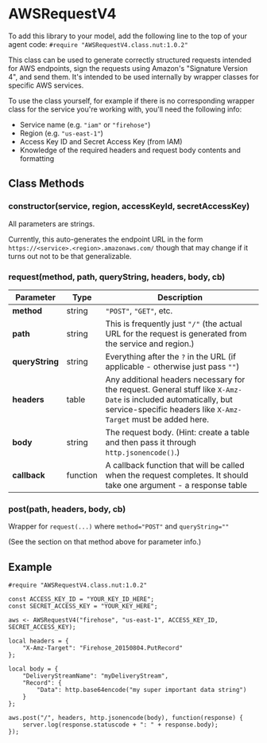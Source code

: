 # AWSRequestV4

To add this library to your model, add the following line to the top of your agent code: `#require "AWSRequestV4.class.nut:1.0.2"`

This class can be used to generate correctly structured requests intended for AWS endpoints,
sign the requests using Amazon's "Signature Version 4", and send them. It's intended to be used
internally by wrapper classes for specific AWS services.

To use the class yourself, for example if there is no corresponding wrapper class for the service
you're working with, you'll need the following info:

* Service name (e.g. `"iam"` or `"firehose"`)
* Region (e.g. `"us-east-1"`)
* Access Key ID and Secret Access Key (from IAM)
* Knowledge of the required headers and request body contents and formatting

## Class Methods

### constructor(service, region, accessKeyId, secretAccessKey)

All parameters are strings.

Currently, this auto-generates the endpoint URL in the form
`https://<service>.<region>.amazonaws.com/`
though that may change if it turns out not to be that generalizable.

### request(method, path, queryString, headers, body, cb)

Parameter       | Type     | Description
----------------|----------|-------------------------------
**method**      | string   | `"POST"`, `"GET"`, etc.
**path**        | string   | This is frequently just `"/"` (the actual URL for the request is generated from the service and region.)
**queryString** | string   | Everything after the `?` in the URL (if applicable - otherwise just pass `""`)
**headers**     | table    | Any additional headers necessary for the request. General stuff like `X-Amz-Date` is included automatically, but service-specific headers like `X-Amz-Target` must be added here.
**body**        | string   | The request body. (Hint: create a table and then pass it through `http.jsonencode()`.)
**callback**    | function | A callback function that will be called when the request completes. It should take one argument - a response table

### post(path, headers, body, cb)

Wrapper for `request(...)` where `method="POST"` and `queryString=""`

(See the section on that method above for parameter info.)

## Example

```squirrel
#require "AWSRequestV4.class.nut:1.0.2"

const ACCESS_KEY_ID = "YOUR_KEY_ID_HERE";
const SECRET_ACCESS_KEY = "YOUR_KEY_HERE";

aws <- AWSRequestV4("firehose", "us-east-1", ACCESS_KEY_ID, SECRET_ACCESS_KEY);

local headers = {
    "X-Amz-Target": "Firehose_20150804.PutRecord"
};

local body = {
    "DeliveryStreamName": "myDeliveryStream",
    "Record": {
        "Data": http.base64encode("my super important data string")
    }
};

aws.post("/", headers, http.jsonencode(body), function(response) {
    server.log(response.statuscode + ": " + response.body);
});
```